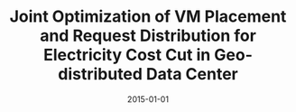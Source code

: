 ---
title: "Joint Optimization of VM Placement and Request Distribution for Electricity Cost Cut in Geo-distributed Data Center"
authors:
- Lin Gu
- Deze Zeng
- Song Guo
- Baoliu Ye
date: "2015-01-01"
doi: "10.1109/ICCNC.2015.7069434"


# Publication type.
# Legend: 0 = Uncategorized; 1 = Conference paper; 2 = Journal article;
# 3 = Preprint / Working Paper; 4 = Report; 5 = Book; 6 = Book section;
# 7 = Thesis; 8 = Patent
publication_types: ["1"]

# Publication name and optional abbreviated publication name.
publication: In *IEEE International Conference on Computing, Networking and Communications*
publication_short: In *ICNC*

# links:
# - name: Custom Link
#   url: http://example.org
url_pdf: https://doi.org/10.1109/ICCNC.2015.7069434
# url_code: '#'
# url_dataset: '#'
# url_poster: '#'
# url_project: ''
# url_slides: ''
# url_video: '#'

# Featured image
# To use, add an image named `featured.jpg/png` to your page's folder. 
# image:
#   caption: 'Image credit: [**Unsplash**](https://unsplash.com/photos/pLCdAaMFLTE)'
#   focal_point: ""
#   preview_only: false

# Associated Projects (optional).
#   Associate this publication with one or more of your projects.
#   Simply enter your project's folder or file name without extension.
#   E.g. `internal-project` references `content/project/internal-project/index.md`.
#   Otherwise, set `projects: []`.
projects: []
---